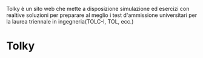Tolky è un sito web che mette a disposizione simulazione ed esercizi con realtive soluzioni
per preparare al meglio i test d'ammissione universitari per la laurea triennale in ingegneria(TOLC-I, TOL, ecc.)

# Tolky
